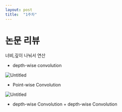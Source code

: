 ```yaml
---
layout: post
title:  "1주차"
---
```


# 논문 리뷰 

<MobileNetV1>
너비,깊이 나눠서 연산

- depth-wise convolution

![Untitled](https://prod-files-secure.s3.us-west-2.amazonaws.com/dc6c3550-2f74-4e9d-bac9-6e18e2f8b076/0ea20ee0-64df-4c02-bfc2-886a4fb12a56/Untitled.png)

- Point-wise Convolution

![Untitled](https://prod-files-secure.s3.us-west-2.amazonaws.com/dc6c3550-2f74-4e9d-bac9-6e18e2f8b076/28a98d65-781d-41ac-a3d2-4371e62a086b/Untitled.png)

- depth-wise Convolution + depth-wise Convolution
